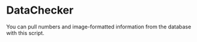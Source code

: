 # DataChecker
You can pull numbers and image-formatted information from the database with this script.
